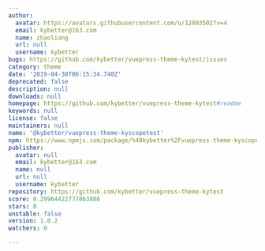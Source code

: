 ```yaml
---
author:
  avatar: https://avatars.githubusercontent.com/u/12093502?v=4
  email: kybetter@163.com
  name: zhaoliang
  url: null
  username: kybetter
bugs: https://github.com/kybetter/vuepress-theme-kytest/issues
category: theme
date: '2019-04-30T06:15:34.740Z'
deprecated: false
description: null
downloads: null
homepage: https://github.com/kybetter/vuepress-theme-kytest#readme
keywords: null
license: false
maintainers: null
name: '@kybetter/vuepress-theme-kyscopetest'
npm: https://www.npmjs.com/package/%40kybetter%2Fvuepress-theme-kyscopetest
publisher:
  avatar: null
  email: kybetter@163.com
  name: null
  url: null
  username: kybetter
repository: https://github.com/kybetter/vuepress-theme-kytest
score: 0.29964422777863886
stars: 0
unstable: false
version: 1.0.2
watchers: 0

---
```


